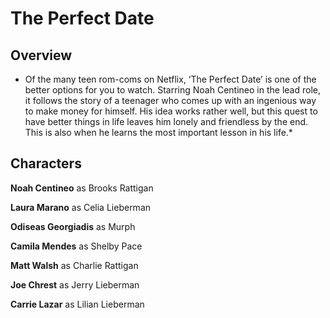 # The Perfect Date
## Overview
* Of the many teen rom-coms on Netflix, ‘The Perfect Date’ is one of the better options for you to watch. Starring Noah Centineo in the lead role, it follows the story of a teenager who comes up with an ingenious way to make money for himself. His idea works rather well, but this quest to have better things in life leaves him lonely and friendless by the end. This is also when he learns the most important lesson in his life.*
## Characters
**Noah Centineo** as Brooks Rattigan

**Laura Marano** as Celia Lieberman

**Odiseas Georgiadis** as Murph

**Camila Mendes** as Shelby Pace

**Matt Walsh** as Charlie Rattigan

**Joe Chrest** as Jerry Lieberman

**Carrie Lazar** as Lilian Lieberman
